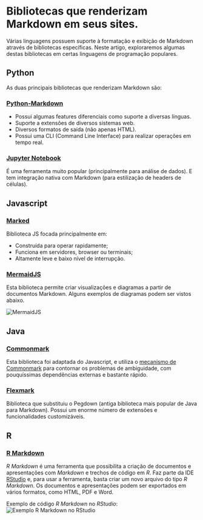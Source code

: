 # Bibliotecas que renderizam Markdown em seus sites.

Várias linguagens possuem suporte à formatação e exibição de Markdown através de bibliotecas específicas. Neste artigo, exploraremos algumas destas bibliotecas em certas linguagens de programação populares.

## Python
As duas principais bibliotecas que renderizam Markdown são:

### [Python-Markdown](https://python-markdown.github.io)

* Possui algumas features diferenciais como suporte a diversas línguas.
* Suporte a extensões de diversos sistemas web.
* Diversos formatos de saída (não apenas HTML).
* Possui uma CLI (Command Line Interface) para realizar operações em tempo real.

### [Jupyter Notebook](https://jupyter-notebook.readthedocs.io/en/stable/examples/Notebook/Working%20With%20Markdown%20Cells.html)

É uma ferramenta muito popular (principalmente para análise de dados). E tem integração nativa com Markdown (para estilização de headers de células).

## Javascript

### [Marked](https://github.com/markedjs/marked)
Biblioteca JS focada principalmente em:
* Construída para operar rapidamente;
* Funciona em servidores, browser ou terminais;
* Altamente leve e baixo nível de interrupção.

### [MermaidJS](https://mermaid-js.github.io/mermaid/#/)
Esta biblioteca permite criar visualizações e diagramas a partir de documentos Markdown. Alguns exemplos de diagramas podem ser vistos abaixo.

![MermaidJS](https://mermaid-js.github.io/mermaid/img/header.png)


## Java

### [Commonmark](https://github.com/commonmark/commonmark-java)

Esta biblioteca foi adaptada do Javascript, e utiliza o [mecanismo de Commonmark](https://commonmark.org) para contornar os problemas de ambiguidade, com pouquíssimas dependências externas e bastante rápido.

### [Flexmark](https://github.com/vsch/flexmark-java)

Biblioteca que substituiu o Pegdown (antiga biblioteca mais popular de Java para Markdown). Possui um enorme número de extensões e funcionalidades customizáveis.

## R

### [R Markdown](https://rmarkdown.rstudio.com/)

*R Markdown* é uma ferramenta que possibilita a criação de documentos e apresentações com *Markdown* e trechos de código em *R*. Faz parte da IDE [RStudio](https://www.rstudio.com/) e, para usar a ferramenta, basta criar um novo arquivo do tipo *R Markdown*. Os documentos e apresentações podem ser exportados em vários formatos, como HTML, PDF e Word.

Exemplo de código *R Markdown* no *RStudio*:
![Exemplo R Markdown no RStudio](https://user-images.githubusercontent.com/68706339/199090987-06d43a9d-8b46-4816-9a17-60a88b6d91e4.png)
